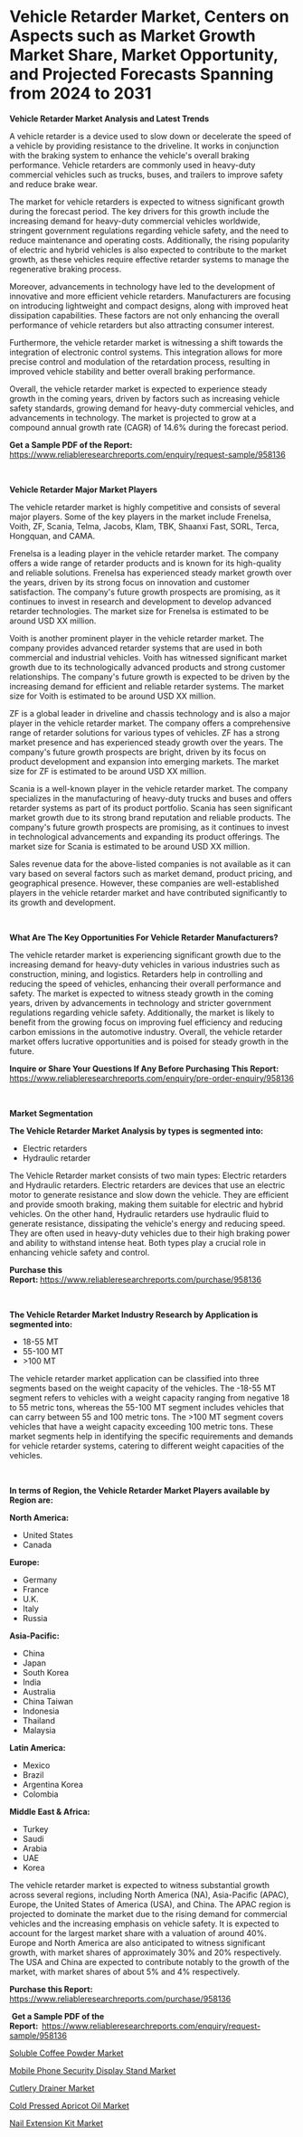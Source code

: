 <p><h1>Vehicle Retarder Market, Centers on Aspects such as Market Growth Market Share, Market Opportunity, and Projected Forecasts Spanning from 2024 to 2031</h1></p><p><strong>Vehicle Retarder Market Analysis and Latest Trends</strong></p>
<p><p>A vehicle retarder is a device used to slow down or decelerate the speed of a vehicle by providing resistance to the driveline. It works in conjunction with the braking system to enhance the vehicle's overall braking performance. Vehicle retarders are commonly used in heavy-duty commercial vehicles such as trucks, buses, and trailers to improve safety and reduce brake wear.</p><p>The market for vehicle retarders is expected to witness significant growth during the forecast period. The key drivers for this growth include the increasing demand for heavy-duty commercial vehicles worldwide, stringent government regulations regarding vehicle safety, and the need to reduce maintenance and operating costs. Additionally, the rising popularity of electric and hybrid vehicles is also expected to contribute to the market growth, as these vehicles require effective retarder systems to manage the regenerative braking process.</p><p>Moreover, advancements in technology have led to the development of innovative and more efficient vehicle retarders. Manufacturers are focusing on introducing lightweight and compact designs, along with improved heat dissipation capabilities. These factors are not only enhancing the overall performance of vehicle retarders but also attracting consumer interest.</p><p>Furthermore, the vehicle retarder market is witnessing a shift towards the integration of electronic control systems. This integration allows for more precise control and modulation of the retardation process, resulting in improved vehicle stability and better overall braking performance.</p><p>Overall, the vehicle retarder market is expected to experience steady growth in the coming years, driven by factors such as increasing vehicle safety standards, growing demand for heavy-duty commercial vehicles, and advancements in technology. The market is projected to grow at a compound annual growth rate (CAGR) of 14.6% during the forecast period.</p></p>
<p><strong>Get a Sample PDF of the Report:&nbsp;</strong> <a href="https://www.reliableresearchreports.com/enquiry/request-sample/958136">https://www.reliableresearchreports.com/enquiry/request-sample/958136</a></p>
<p>&nbsp;</p>
<p><strong>Vehicle Retarder Major Market Players</strong></p>
<p><p>The vehicle retarder market is highly competitive and consists of several major players. Some of the key players in the market include Frenelsa, Voith, ZF, Scania, Telma, Jacobs, Klam, TBK, Shaanxi Fast, SORL, Terca, Hongquan, and CAMA.</p><p>Frenelsa is a leading player in the vehicle retarder market. The company offers a wide range of retarder products and is known for its high-quality and reliable solutions. Frenelsa has experienced steady market growth over the years, driven by its strong focus on innovation and customer satisfaction. The company's future growth prospects are promising, as it continues to invest in research and development to develop advanced retarder technologies. The market size for Frenelsa is estimated to be around USD XX million.</p><p>Voith is another prominent player in the vehicle retarder market. The company provides advanced retarder systems that are used in both commercial and industrial vehicles. Voith has witnessed significant market growth due to its technologically advanced products and strong customer relationships. The company's future growth is expected to be driven by the increasing demand for efficient and reliable retarder systems. The market size for Voith is estimated to be around USD XX million.</p><p>ZF is a global leader in driveline and chassis technology and is also a major player in the vehicle retarder market. The company offers a comprehensive range of retarder solutions for various types of vehicles. ZF has a strong market presence and has experienced steady growth over the years. The company's future growth prospects are bright, driven by its focus on product development and expansion into emerging markets. The market size for ZF is estimated to be around USD XX million.</p><p>Scania is a well-known player in the vehicle retarder market. The company specializes in the manufacturing of heavy-duty trucks and buses and offers retarder systems as part of its product portfolio. Scania has seen significant market growth due to its strong brand reputation and reliable products. The company's future growth prospects are promising, as it continues to invest in technological advancements and expanding its product offerings. The market size for Scania is estimated to be around USD XX million.</p><p>Sales revenue data for the above-listed companies is not available as it can vary based on several factors such as market demand, product pricing, and geographical presence. However, these companies are well-established players in the vehicle retarder market and have contributed significantly to its growth and development.</p></p>
<p>&nbsp;</p>
<p><strong>What Are The Key Opportunities For Vehicle Retarder Manufacturers?</strong></p>
<p><p>The vehicle retarder market is experiencing significant growth due to the increasing demand for heavy-duty vehicles in various industries such as construction, mining, and logistics. Retarders help in controlling and reducing the speed of vehicles, enhancing their overall performance and safety. The market is expected to witness steady growth in the coming years, driven by advancements in technology and stricter government regulations regarding vehicle safety. Additionally, the market is likely to benefit from the growing focus on improving fuel efficiency and reducing carbon emissions in the automotive industry. Overall, the vehicle retarder market offers lucrative opportunities and is poised for steady growth in the future.</p></p>
<p><strong>Inquire or Share Your Questions If Any Before Purchasing This Report:</strong> <a href="https://www.reliableresearchreports.com/enquiry/pre-order-enquiry/958136">https://www.reliableresearchreports.com/enquiry/pre-order-enquiry/958136</a></p>
<p>&nbsp;</p>
<p><strong>Market Segmentation</strong></p>
<p><strong>The Vehicle Retarder Market Analysis by types is segmented into:</strong></p>
<p><ul><li>Electric retarders</li><li>Hydraulic retarder</li></ul></p>
<p><p>The Vehicle Retarder market consists of two main types: Electric retarders and Hydraulic retarders. Electric retarders are devices that use an electric motor to generate resistance and slow down the vehicle. They are efficient and provide smooth braking, making them suitable for electric and hybrid vehicles. On the other hand, Hydraulic retarders use hydraulic fluid to generate resistance, dissipating the vehicle's energy and reducing speed. They are often used in heavy-duty vehicles due to their high braking power and ability to withstand intense heat. Both types play a crucial role in enhancing vehicle safety and control.</p></p>
<p><strong>Purchase this Report:&nbsp;</strong><a href="https://www.reliableresearchreports.com/purchase/958136">https://www.reliableresearchreports.com/purchase/958136</a></p>
<p>&nbsp;</p>
<p><strong>The Vehicle Retarder Market Industry Research by Application is segmented into:</strong></p>
<p><ul><li>18-55 MT</li><li>55-100 MT</li><li>>100 MT</li></ul></p>
<p><p>The vehicle retarder market application can be classified into three segments based on the weight capacity of the vehicles. The -18-55 MT segment refers to vehicles with a weight capacity ranging from negative 18 to 55 metric tons, whereas the 55-100 MT segment includes vehicles that can carry between 55 and 100 metric tons. The >100 MT segment covers vehicles that have a weight capacity exceeding 100 metric tons. These market segments help in identifying the specific requirements and demands for vehicle retarder systems, catering to different weight capacities of the vehicles.</p></p>
<p>&nbsp;</p>
<p><strong>In terms of Region, the Vehicle Retarder Market Players available by Region are:</strong></p>
<p>
    <p> <strong> North America: </strong>
        <ul>
            <li>United States</li>
            <li>Canada</li>
        </ul>
        </p> 
    <p> <strong> Europe: </strong>
        <ul>
            <li>Germany</li>
            <li>France</li>
            <li>U.K.</li>
            <li>Italy</li>
            <li>Russia</li>
        </ul>
        </p> 
    <p> <strong> Asia-Pacific: </strong>
        <ul>
            <li>China</li>
            <li>Japan</li>
            <li>South Korea</li>
            <li>India</li>
            <li>Australia</li>
            <li>China Taiwan</li>
            <li>Indonesia</li>
            <li>Thailand</li>
            <li>Malaysia</li>
        </ul>
        </p> 
    <p> <strong> Latin America: </strong>
        <ul>
            <li>Mexico</li>
            <li>Brazil</li>
            <li>Argentina Korea</li>
            <li>Colombia</li>
        </ul>
        </p> 
    <p> <strong> Middle East & Africa: </strong>
        <ul>
            <li>Turkey</li>
            <li>Saudi</li>
            <li>Arabia</li>
            <li>UAE</li>
            <li>Korea</li>
        </ul>
    </p>
    </p>
<p><p>The vehicle retarder market is expected to witness substantial growth across several regions, including North America (NA), Asia-Pacific (APAC), Europe, the United States of America (USA), and China. The APAC region is projected to dominate the market due to the rising demand for commercial vehicles and the increasing emphasis on vehicle safety. It is expected to account for the largest market share with a valuation of around 40%. Europe and North America are also anticipated to witness significant growth, with market shares of approximately 30% and 20% respectively. The USA and China are expected to contribute notably to the growth of the market, with market shares of about 5% and 4% respectively.</p></p>
<p><strong>Purchase this Report: </strong><a href="https://www.reliableresearchreports.com/purchase/958136">https://www.reliableresearchreports.com/purchase/958136</a></p>
<p>&nbsp;<strong>Get a Sample PDF of the Report:&nbsp;&nbsp;</strong><a href="https://www.reliableresearchreports.com/enquiry/request-sample/958136">https://www.reliableresearchreports.com/enquiry/request-sample/958136</a></p>
<p><strong></strong></p>
<p><p><a href="https://medium.com/@caleighhane2777/soluble-coffee-powder-market-the-key-to-successful-business-strategy-forecast-till-2031-d9e7634a1eff">Soluble Coffee Powder Market</a></p><p><a href="https://medium.com/@caleighhane2777/mobile-phone-security-display-stand-market-share-evolution-and-market-growth-trends-2024-2031-738e8d7bab43">Mobile Phone Security Display Stand Market</a></p><p><a href="https://medium.com/@caleighhane2777/cutlery-drainer-market-size-and-market-trends-complete-industry-overview-2024-to-2031-81d33b44482d">Cutlery Drainer Market</a></p><p><a href="https://medium.com/@caleighhane2777/cold-pressed-apricot-oil-market-comprehensive-assessment-by-type-application-and-geography-030ed76b0d23">Cold Pressed Apricot Oil Market</a></p><p><a href="https://medium.com/@caleighhane2777/nail-extension-kit-market-trends-forecast-and-competitive-analysis-to-2031-e6f0a0eade68">Nail Extension Kit Market</a></p></p>